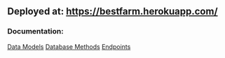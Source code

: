 ## Deployed at: https://bestfarm.herokuapp.com/

### Documentation:
<!-- [I'm an inline-style link](https://www.google.com) -->
[Data Models](https://github.com/Build-Week-Farm-Fresh-Produce-Two/Backend/blob/master/DataModels.md)
[Database Methods](https://github.com/Build-Week-Farm-Fresh-Produce-Two/Backend/blob/master/DatabaseMethods.md)
[Endpoints](https://github.com/Build-Week-Farm-Fresh-Produce-Two/Backend/blob/master/Endpoints.md)